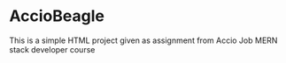 # AccioBeagle
This is a simple HTML project given as assignment from Accio Job MERN stack developer course
